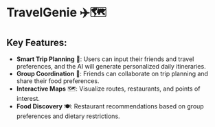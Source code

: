 # TravelGenie ✈️🗺️

## Key Features:

- **Smart Trip Planning** 🧳: Users can input their friends and travel preferences, and the AI will generate personalized daily itineraries.
- **Group Coordination** 🤝: Friends can collaborate on trip planning and share their food preferences.
- **Interactive Maps** 🗺️: Visualize routes, restaurants, and points of interest.
- **Food Discovery** 🍽️: Restaurant recommendations based on group preferences and dietary restrictions.